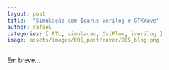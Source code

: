 ```yaml
---
layout: post
title:  "Simulação com Icarus Verilog e GTKWave"
author: rafael
categories: [ RTL, simulacao, OsiFlow, iverilog ]
image: assets/images/005_post/cover/005_blog.png
---
```

Em breve...